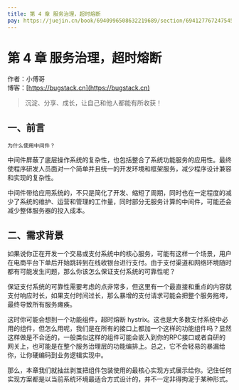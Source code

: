 ```yaml
---
title: 第 4 章 服务治理，超时熔断
pay: https://juejin.cn/book/6940996508632219689/section/6941277672475459584
---
```


# 第 4 章 服务治理，超时熔断

作者：小傅哥
<br/>博客：[https://bugstack.cn](https://bugstack.cn)

>沉淀、分享、成长，让自己和他人都能有所收获！

## 一、前言

`为什么使用中间件？`

中间件屏蔽了底层操作系统的复杂性，也包括整合了系统功能服务的应用性。最终使程序研发人员面对一个简单并且统一的开发环境和框架服务，减少程序设计兼容和实现的复杂性。

中间件带给应用系统的，不只是简化了开发、缩短了周期，同时也在一定程度的减少了系统的维护、运营和管理的工作量，同时部分无服务计算的中间件，可能还会减少整体服务器的投入成本。

## 二、需求背景

如果说你正在开发一个交易或支付系统中的核心服务，可能有这样一个场景，用户在电商平台下单后开始跳转到在线收银台进行支付。由于支付渠道和网络环境随时都有可能发生问题，那么你该怎么保证支付系统的可靠性呢？

保证支付系统的可靠性需要考虑的点非常多，但这里有一个最直接和重点的内容就支付响应时长，如果支付时间过长，那么暴增的支付请求可能会把整个服务拖垮，最终导致所有服务瘫痪。

这时你可能会想到一个功能组件，超时熔断 hystrix。这也是大多数支付系统中必用的组件，但怎么用呢，我们是在所有的接口上都加一个这样的功能组件吗？显然这样做是不合适的，一般类似这样的组件可能会嵌入到你的RPC接口或者自研的网关上，也可能是在整个服务治理层的功能编排上。总之，它不会轻易的暴漏给你，让你硬编码到业务逻辑实现中。

那么，本章我们就抽丝剥茧把组件包装使用的最核心实现方式展示给你。记住任何实现方案都是以当前系统环境最适合方式设计的，并不一定非得拘泥于某种形式。